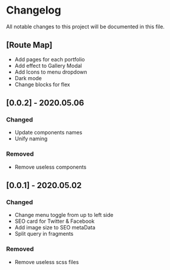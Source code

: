 # Changelog
All notable changes to this project will be documented in this file.

## [Route Map]
- Add pages for each portfolio
- Add effect to Gallery Modal
- Add Icons to menu dropdown
- Dark mode
- Change blocks for flex

## [0.0.2] - 2020.05.06

### Changed
- Update components names
- Unify naming

### Removed
- Remove useless components

## [0.0.1] - 2020.05.02

### Changed
- Change menu toggle from up to left side
- SEO card for Twitter & Facebook
- Add image size to SEO metaData
- Split query in fragments

### Removed
- Remove useless scss files
